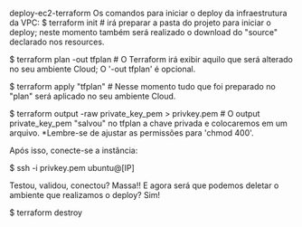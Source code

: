deploy-ec2-terraform
Os comandos para iniciar o deploy da infraestrutura da VPC:
$ terraform init # irá preparar a pasta do projeto para iniciar o deploy; neste momento também será realizado o download do "source" declarado nos resources.

$ terraform plan -out tfplan # O Terraform irá exibir aquilo que será alterado no seu ambiente Cloud; O '-out tfplan' é opcional.

$ terraform apply "tfplan" # Nesse momento tudo que foi preparado no "plan" será aplicado no seu ambiente Cloud.

$ terraform output -raw private_key_pem > privkey.pem # O output private_key_pem "salvou" no tfplan a chave privada e colocaremos em um arquivo. *Lembre-se de ajustar as permissões para 'chmod 400'.

Após isso, conecte-se a instância:

$ ssh -i privkey.pem ubuntu@[IP]

Testou, validou, conectou? Massa!! E agora será que podemos deletar o ambiente que realizamos o deploy? Sim!

$ terraform destroy
